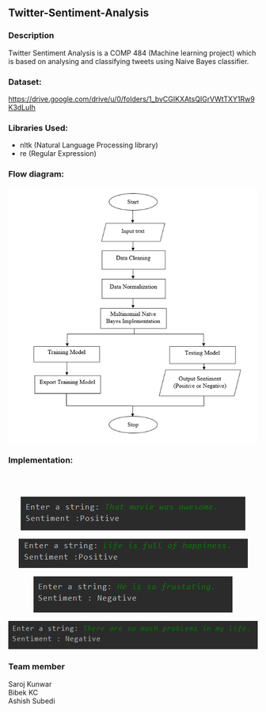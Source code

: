 ## Twitter-Sentiment-Analysis

### Description
Twitter Sentiment Analysis is a COMP 484 (Machine learning project) which is based on analysing and classifying tweets using Naive Bayes classifier.

### Dataset:
https://drive.google.com/drive/u/0/folders/1_bvCGIKXAtsQIGrVWtTXY1Rw9K3dLuIh

### Libraries Used:
- nltk (Natural Language Processing library)
- re (Regular Expression)

### Flow diagram:
<p align="center"><img src="images/flow.PNG" ></p>


### Implementation:
<br>
<br>


<p align="center"><img src="images/1.PNG" ></p>
<p align="center"><img src="images/2.PNG" ></p>
<p align="center"><img src="images/3.PNG" ></p>
<p align="center"><img src="images/4.PNG" ></p>

### Team member
Saroj Kunwar<br>
Bibek KC<br>
Ashish Subedi<br>